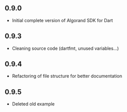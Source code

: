 ## 0.9.0

- Initial complete version of Algorand SDK for Dart

## 0.9.3
- Cleaning source code (dartfmt, unused variables...)

## 0.9.4
- Refactoring of file structure for better documentation

## 0.9.5
- Deleted old example
